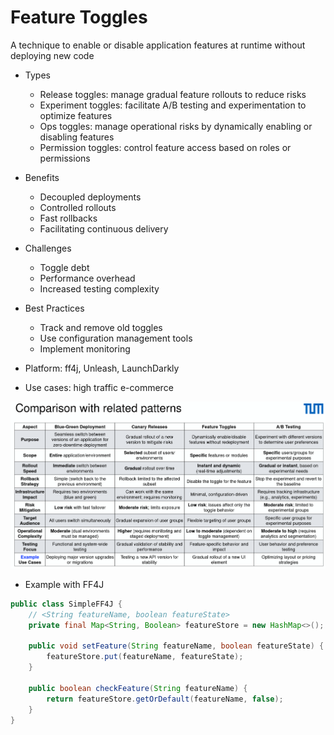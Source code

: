 # Feature Toggles

A technique to enable or disable application features at runtime without
deploying new code

- Types

  - Release toggles: manage gradual feature rollouts to reduce risks
  - Experiment toggles: facilitate A/B testing and experimentation to optimize features
  - Ops toggles: manage operational risks by dynamically enabling or disabling features
  - Permission toggles: control feature access based on roles or permissions

- Benefits

  - Decoupled deployments
  - Controlled rollouts
  - Fast rollbacks
  - Facilitating continuous delivery

- Challenges

  - Toggle debt
  - Performance overhead
  - Increased testing complexity

- Best Practices

  - Track and remove old toggles
  - Use configuration management tools
  - Implement monitoring

- Platform: ff4j, Unleash, LaunchDarkly
- Use cases: high traffic e-commerce

![deployment](assets/deployment-summary.png)

- Example with FF4J

```java
public class SimpleFF4J {
    // <String featureName, boolean featureState>
    private final Map<String, Boolean> featureStore = new HashMap<>();

    public void setFeature(String featureName, boolean featureState) {
        featureStore.put(featureName, featureState);
    }

    public boolean checkFeature(String featureName) {
        return featureStore.getOrDefault(featureName, false);
    }
}

```
